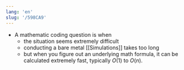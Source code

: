 ```yaml
---
lang: 'en'
slug: '/598CA9'
---
```


- A mathematic coding question is when
  - the situation seems extremely difficult
  - conducting a bare metal [[Simulations]] takes too long
  - but when you figure out an underlying math formula, it can be calculated extremely fast, typically $O(1)$ to $O(n)$.

